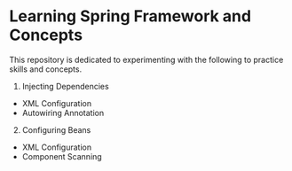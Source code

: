 # Learning Spring Framework and Concepts
This repository is dedicated to experimenting with the following to practice skills and concepts.
1. Injecting Dependencies
* XML Configuration
* Autowiring Annotation
2. Configuring Beans
* XML Configuration
* Component Scanning
